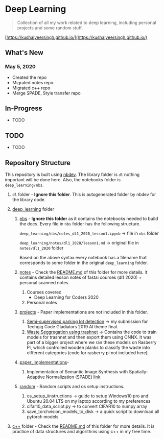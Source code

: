 # Deep Learning
> Collection of all my work related to deep learning, including personal projects and some random stuff.


[https://kushajveersingh.github.io/](https://kushajveersingh.github.io/)

## What's New

### May 5, 2020
* Created the repo
* Migrated notes repo
* Migrated c++ repo
* Merge SPADE, Style transfer repo

## In-Progress
- TODO

## TODO
* TODO

## Repository Structure
This repository is built using [nbdev](https://nbdev.fast.ai/). The library folder is `dl` nothing important will be done here. Also, the notebooks folder is `deep_learning/nbs`.

1. `dl` folder - **Ignore this folder**. This is autogenerated folder by nbdev for the library code.

1. [deep_learning](https://github.com/KushajveerSingh/deep_learning/tree/master/deep_learning) folder
    1. [nbs](https://github.com/KushajveerSingh/deep_learning/tree/master/deep_learning/nbs) - **Ignore this folder** as it contains the notebooks needed to build the docs. Every file in `nbs` folder has the following structure.
        
        `deep_learning/nbs/notes_dl1_2020_lesson1.ipynb` -> file in `nbs` folder
        
        `deep_learning/notes/dl1_2020/lesson1.md` -> original file in `notes/dl1_2020` folder
        
        Based on the above syntax every notebook has a filename that corresponds to some folder in the original `deep_learning` folder.

    2. [notes](https://github.com/KushajveerSingh/deep_learning/tree/master/deep_learning/notes) - Check the [README.md](https://github.com/KushajveerSingh/deep_learning/blob/master/deep_learning/notes/README.md) of this folder for more details. It contains detailed lesson notes of fastai courses (dl1 2020) + personal scanned notes.
        1. Courses covered
            - Deep Learning for Coders 2020
        2. Personal notes
    
    3. [projects](https://github.com/KushajveerSingh/deep_learning/tree/master/deep_learning/projects) - Paper implementations are not included in this folder.
        1. [Semi-supervised parking lot detection](https://github.com/KushajveerSingh/Unsupervised-Parking-Lot-Detection/tree/00309fecf2acf29e5ad81ead8f595b06c7c1208d) -> my submission for Techgig Code Gladiators 2019 AI theme final.
        2. [Waste Seggregation using trashnet](https://github.com/KushajveerSingh/deep_learning/tree/master/deep_learning/projects/Waste%20Seggregation%20using%20trashnet) -> Contains the code to train models for trashnet and then export them using ONNX. It was part of a bigger project where we ran these models on Rasberry Pi, which controlled wooden planks to classify the waste into different categories (code for rasberry pi not included here).
    
    4. [paper_implementations](https://github.com/KushajveerSingh/SPADE-PyTorch)-
        1. Implementation of Semantic Image Synthesis with Spatially-Adaptive Normalization (SPADE) [link](https://arxiv.org/abs/1903.07291)
    
    5. [random](https://github.com/KushajveerSingh/deep_learning/tree/master/deep_learning/random) - Random scripts and os setup instructions.
        1. os_setup_iinstructions -> guide to setup Windows10 pro and Ubuntu 20.04 LTS on my laptop according to my preferences
        2. cifar10_data_script.py -> to convert CIFAR10 to numpy array
        3. save_torchvision_models_to_disk -> a quick script to download all pytorch models
        
2. [c++](https://github.com/KushajveerSingh/deep_learning/tree/master/c%2B%2B) folder - Check the [README.md](https://github.com/KushajveerSingh/deep_learning/tree/master/c%2B%2B/README.md) of this folder for more details. It is practice of data structures and algorithms using c++ in my free time.
